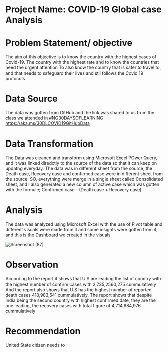 # Project Name: COVID-19 Global case Analysis



# Problem Statement/ objective
The aim of this objective is to know the country with the highest cases of Covid-19.
The country with the highest rate and to know the countries that need the urgent attention
To also know the country that is safer to travel to, and that needs to safeguard their lives and stil follows the Covid 19 protocols


# Data Source
The data was gotten from GitHub and the link was shared to us from the class we attended in #NG30DAYSOFLEARNING
https://aka.ms/30DLCOVID19GitHubData

# Data Transformation
The Data was cleaned and transform using Microsoft Excel POwer Query, and it was linked diredctly to the source of the data so that it can keep on updatng everyday.
The data was in different sheet from the source, the Death case, Recovery case and confirmed case were in different sheet from the source.
SO, everything were merge in a single sheet called Consolidated sheet, and I also generated a new column of active case which was gotten with the formule; Confirmed case - (Death case + Recovery case)


# Analysis 
The data was analyzed using Microsoft Excel with the use of Pivot table and different visuals were made from it and some insights were gotten from it, and this is the Dashboard we created in the visuals








![Screenshot (87)](https://user-images.githubusercontent.com/106377378/174711176-efd9160b-bb40-47f0-ad74-2619a8a54d62.png)

# Observation
According to the report it shows that U.S are leading the list of country with the highest number of confirm cases with 2,735,2560,275 cummulatively
And the report also shows that U.S has the highest number of reported death cases 418,983,541 cummulatively.
The report shows that despite India being the second country with highest confirmed date, they are the one leading, the recovery cases with total figure of  4,714,684,976 cummulatively

# Recommendation
United State citizen needs to 
